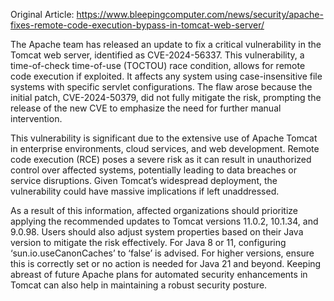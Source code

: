 Original Article: https://www.bleepingcomputer.com/news/security/apache-fixes-remote-code-execution-bypass-in-tomcat-web-server/

The Apache team has released an update to fix a critical vulnerability in the Tomcat web server, identified as CVE-2024-56337. This vulnerability, a time-of-check time-of-use (TOCTOU) race condition, allows for remote code execution if exploited. It affects any system using case-insensitive file systems with specific servlet configurations. The flaw arose because the initial patch, CVE-2024-50379, did not fully mitigate the risk, prompting the release of the new CVE to emphasize the need for further manual intervention.

This vulnerability is significant due to the extensive use of Apache Tomcat in enterprise environments, cloud services, and web development. Remote code execution (RCE) poses a severe risk as it can result in unauthorized control over affected systems, potentially leading to data breaches or service disruptions. Given Tomcat’s widespread deployment, the vulnerability could have massive implications if left unaddressed.

As a result of this information, affected organizations should prioritize applying the recommended updates to Tomcat versions 11.0.2, 10.1.34, and 9.0.98. Users should also adjust system properties based on their Java version to mitigate the risk effectively. For Java 8 or 11, configuring ‘sun.io.useCanonCaches’ to ‘false’ is advised. For higher versions, ensure this is correctly set or no action is needed for Java 21 and beyond. Keeping abreast of future Apache plans for automated security enhancements in Tomcat can also help in maintaining a robust security posture.
